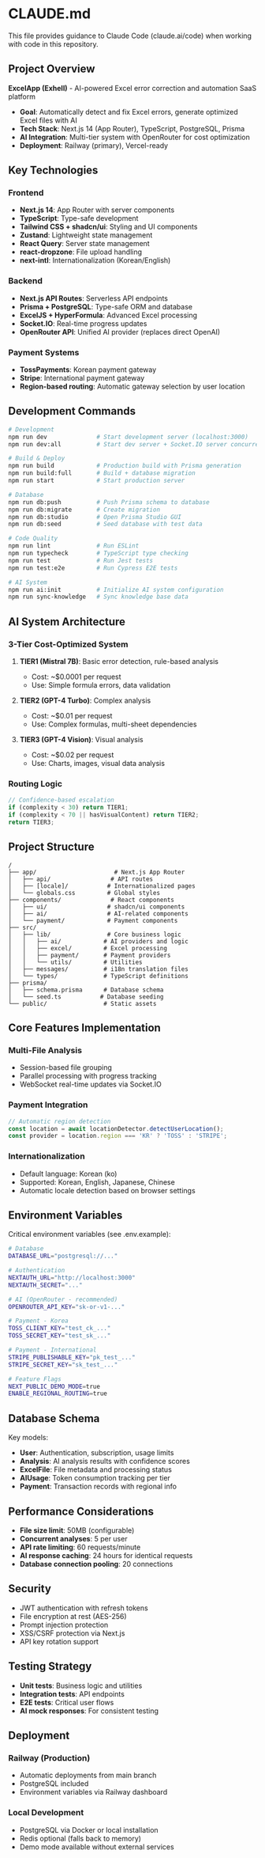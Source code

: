 # CLAUDE.md

This file provides guidance to Claude Code (claude.ai/code) when working with code in this repository.

## Project Overview

**ExcelApp (Exhell)** - AI-powered Excel error correction and automation SaaS platform
- **Goal**: Automatically detect and fix Excel errors, generate optimized Excel files with AI
- **Tech Stack**: Next.js 14 (App Router), TypeScript, PostgreSQL, Prisma
- **AI Integration**: Multi-tier system with OpenRouter for cost optimization
- **Deployment**: Railway (primary), Vercel-ready

## Key Technologies

### Frontend
- **Next.js 14**: App Router with server components
- **TypeScript**: Type-safe development
- **Tailwind CSS + shadcn/ui**: Styling and UI components
- **Zustand**: Lightweight state management
- **React Query**: Server state management
- **react-dropzone**: File upload handling
- **next-intl**: Internationalization (Korean/English)

### Backend  
- **Next.js API Routes**: Serverless API endpoints
- **Prisma + PostgreSQL**: Type-safe ORM and database
- **ExcelJS + HyperFormula**: Advanced Excel processing
- **Socket.IO**: Real-time progress updates
- **OpenRouter API**: Unified AI provider (replaces direct OpenAI)

### Payment Systems
- **TossPayments**: Korean payment gateway
- **Stripe**: International payment gateway
- **Region-based routing**: Automatic gateway selection by user location

## Development Commands

```bash
# Development
npm run dev              # Start development server (localhost:3000)
npm run dev:all          # Start dev server + Socket.IO server concurrently

# Build & Deploy
npm run build            # Production build with Prisma generation
npm run build:full       # Build + database migration
npm run start            # Start production server

# Database
npm run db:push          # Push Prisma schema to database
npm run db:migrate       # Create migration
npm run db:studio        # Open Prisma Studio GUI
npm run db:seed          # Seed database with test data

# Code Quality
npm run lint             # Run ESLint
npm run typecheck        # TypeScript type checking
npm run test             # Run Jest tests
npm run test:e2e         # Run Cypress E2E tests

# AI System
npm run ai:init          # Initialize AI system configuration
npm run sync-knowledge   # Sync knowledge base data
```

## AI System Architecture

### 3-Tier Cost-Optimized System
1. **TIER1 (Mistral 7B)**: Basic error detection, rule-based analysis
   - Cost: ~$0.0001 per request
   - Use: Simple formula errors, data validation

2. **TIER2 (GPT-4 Turbo)**: Complex analysis
   - Cost: ~$0.01 per request
   - Use: Complex formulas, multi-sheet dependencies

3. **TIER3 (GPT-4 Vision)**: Visual analysis
   - Cost: ~$0.02 per request
   - Use: Charts, images, visual data analysis

### Routing Logic
```typescript
// Confidence-based escalation
if (complexity < 30) return TIER1;
if (complexity < 70 || hasVisualContent) return TIER2;
return TIER3;
```

## Project Structure

```
/
├── app/                      # Next.js App Router
│   ├── api/                 # API routes
│   ├── [locale]/           # Internationalized pages
│   └── globals.css         # Global styles
├── components/              # React components
│   ├── ui/                 # shadcn/ui components
│   ├── ai/                 # AI-related components
│   └── payment/            # Payment components
├── src/
│   ├── lib/                # Core business logic
│   │   ├── ai/            # AI providers and logic
│   │   ├── excel/         # Excel processing
│   │   ├── payment/       # Payment providers
│   │   └── utils/         # Utilities
│   ├── messages/          # i18n translation files
│   └── types/             # TypeScript definitions
├── prisma/
│   ├── schema.prisma      # Database schema
│   └── seed.ts           # Database seeding
└── public/                # Static assets
```

## Core Features Implementation

### Multi-File Analysis
- Session-based file grouping
- Parallel processing with progress tracking
- WebSocket real-time updates via Socket.IO

### Payment Integration
```typescript
// Automatic region detection
const location = await locationDetector.detectUserLocation();
const provider = location.region === 'KR' ? 'TOSS' : 'STRIPE';
```

### Internationalization
- Default language: Korean (ko)
- Supported: Korean, English, Japanese, Chinese
- Automatic locale detection based on browser settings

## Environment Variables

Critical environment variables (see .env.example):
```bash
# Database
DATABASE_URL="postgresql://..."

# Authentication
NEXTAUTH_URL="http://localhost:3000"
NEXTAUTH_SECRET="..."

# AI (OpenRouter - recommended)
OPENROUTER_API_KEY="sk-or-v1-..."

# Payment - Korea
TOSS_CLIENT_KEY="test_ck_..."
TOSS_SECRET_KEY="test_sk_..."

# Payment - International  
STRIPE_PUBLISHABLE_KEY="pk_test_..."
STRIPE_SECRET_KEY="sk_test_..."

# Feature Flags
NEXT_PUBLIC_DEMO_MODE=true
ENABLE_REGIONAL_ROUTING=true
```

## Database Schema

Key models:
- **User**: Authentication, subscription, usage limits
- **Analysis**: AI analysis results with confidence scores
- **ExcelFile**: File metadata and processing status
- **AIUsage**: Token consumption tracking per tier
- **Payment**: Transaction records with regional info

## Performance Considerations

- **File size limit**: 50MB (configurable)
- **Concurrent analyses**: 5 per user
- **API rate limiting**: 60 requests/minute
- **AI response caching**: 24 hours for identical requests
- **Database connection pooling**: 20 connections

## Security

- JWT authentication with refresh tokens
- File encryption at rest (AES-256)
- Prompt injection protection
- XSS/CSRF protection via Next.js
- API key rotation support

## Testing Strategy

- **Unit tests**: Business logic and utilities
- **Integration tests**: API endpoints
- **E2E tests**: Critical user flows
- **AI mock responses**: For consistent testing

## Deployment

### Railway (Production)
- Automatic deployments from main branch
- PostgreSQL included
- Environment variables via Railway dashboard

### Local Development
- PostgreSQL via Docker or local installation
- Redis optional (falls back to memory)
- Demo mode available without external services